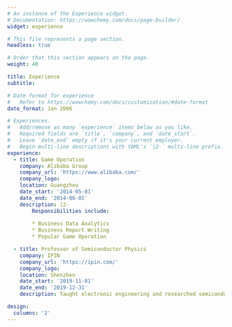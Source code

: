 ```yaml
---
# An instance of the Experience widget.
# Documentation: https://wowchemy.com/docs/page-builder/
widget: experience

# This file represents a page section.
headless: true

# Order that this section appears on the page.
weight: 40

title: Experience
subtitle:

# Date format for experience
#   Refer to https://wowchemy.com/docs/customization/#date-format
date_format: Jan 2006

# Experiences.
#   Add/remove as many `experience` items below as you like.
#   Required fields are `title`, `company`, and `date_start`.
#   Leave `date_end` empty if it's your current employer.
#   Begin multi-line descriptions with YAML's `|2-` multi-line prefix.
experience:
  - title: Game Operation
    company: Alibaba Group
    company_url: 'https://www.alibaba.com/'
    company_logo: 
    location: Guangzhou
    date_start: '2014-05-01'
    date_end: '2014-06-01'
    description: |2-
        Responsibilities include:
        
        * Business Data Analytics
        * Business Report Writing 
        * Popular Game Operation

  - title: Professor of Semiconductor Physics
    company: IPIN
    company_url: 'https://ipin.com/'
    company_logo: 
    location: Shenzhen
    date_start: '2019-11-01'
    date_end: '2019-12-31'
    description: Taught electronic engineering and researched semiconductor physics.

design:
  columns: '2'
---
```


